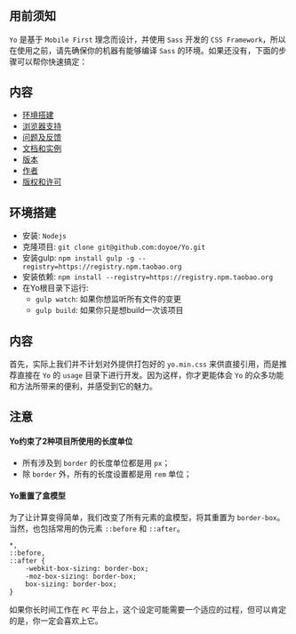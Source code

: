 #
## 用前须知

`Yo` 是基于 `Mobile First` 理念而设计，并使用 `Sass` 开发的 `CSS Framework`，所以在使用之前，请先确保你的机器有能够编译 `Sass` 的环境。如果还没有，下面的步骤可以帮你快速搞定：


## 内容

* [环境搭建](#quick-stat)
* [浏览器支持](#supported-browsers)
* [问题及反馈](#bugs-and-feature-requests)
* [文档和实例](#documentation-and-demo)
* [版本](#versioning)
* [作者](#author)
* [版权和许可](#copyright-and-license)


## 环境搭建

* 安装: `Nodejs`
* 克隆项目: `git clone git@github.com:doyoe/Yo.git`
* 安装gulp: `npm install gulp -g --registry=https://registry.npm.taobao.org`
* 安装依赖: `npm install --registry=https://registry.npm.taobao.org`
* 在Yo根目录下运行:
    * `gulp watch`: 如果你想监听所有文件的变更
    * `gulp build`: 如果你只是想build一次该项目


## 内容


首先，实际上我们并不计划对外提供打包好的 `yo.min.css` 来供直接引用，而是推荐直接在 `Yo` 的 `usage` 目录下进行开发。因为这样，你才更能体会 `Yo` 的众多功能和方法所带来的便利，并感受到它的魅力。


## 注意

#### Yo约束了2种项目所使用的长度单位

* 所有涉及到 `border` 的长度单位都是用 `px`；
* 除 `border` 外，所有的长度设置都是用 `rem` 单位；

#### Yo重置了盒模型

为了让计算变得简单，我们改变了所有元素的盒模型，将其重置为 `border-box`。当然，也包括常用的伪元素 `::before` 和 `::after`。

    *,
    ::before,
    ::after {
        -webkit-box-sizing: border-box;
        -moz-box-sizing: border-box;
        box-sizing: border-box;
    }

如果你长时间工作在 `PC` 平台上，这个设定可能需要一个适应的过程，但可以肯定的是，你一定会喜欢上它。